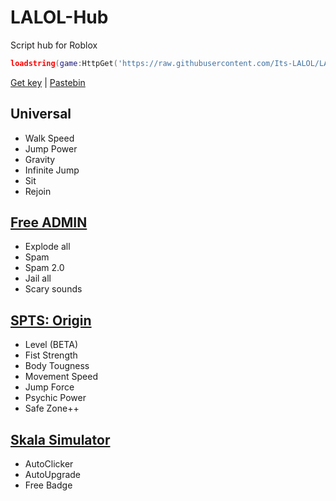 # LALOL-Hub
Script hub for Roblox
```lua
loadstring(game:HttpGet('https://raw.githubusercontent.com/Its-LALOL/LALOL-Hub/main/.lua'))()
```
[Get key](https://discord.gg/XXqzxT7E5z) | [Pastebin](https://pastebin.com/TKzGDUGL)
## Universal
- Walk Speed
- Jump Power
- Gravity
- Infinite Jump
- Sit
- Rejoin
## [Free ADMIN](https://www.roblox.com/games/4522347649/FREE-ADMIN)
- Explode all
- Spam
- Spam 2.0
- Jail all
- Scary sounds
## [SPTS: Origin](https://www.roblox.com/games/10710676163/SPTS-Origin)
- Level (BETA)
- Fist Strength
- Body Tougness
- Movement Speed
- Jump Force
- Psychic Power
- Safe Zone++
## [Skala Simulator](https://www.roblox.com/games/10972284553/Skala-Simulator)
- AutoClicker
- AutoUpgrade
- Free Badge
